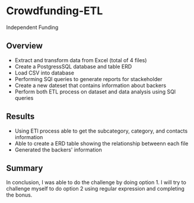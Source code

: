 # Crowdfunding-ETL
Independent Funding 

## Overview
  - Extract and transform data from Excel (total of 4 files)
  - Create a PostgressSQL database and table ERD
  - Load CSV into database
  - Performing SQl queries to generate reports for stackeholder
  - Create a new dateset that contains information about backers
  - Perform both ETL process on dataset and data analysis using SQl queries
## Results
  - Using ETl process able to get the subcategory, category, and contacts information
  - Able to create a ERD table showing the relationship betweenn each file
  - Generated the backers' information 
## Summary
 In conclusion, I was able to do the challenge by doing option 1. I will try to challenge myself to do option 2 using regular expression and completing the bonus. 
